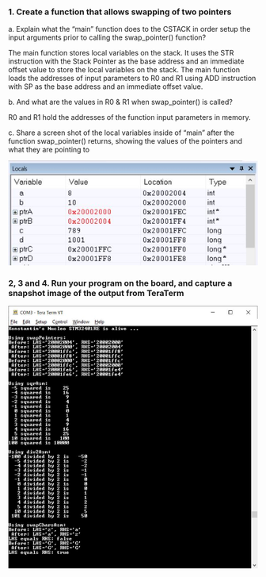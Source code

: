### 1. Create a function that allows swapping of two pointers ###

a. Explain what the “main” function does to the CSTACK in order setup the input arguments prior to calling the swap_pointer() function?

The main function stores local variables on the stack. It uses the STR instruction with the Stack Pointer as the base address and an immediate offset value to store the local variables on the stack. The main function loads the addresses of input parameters to R0 and R1 using ADD instruction with SP as the base address and an immediate offset value.

b. And what are the values in R0 & R1 when swap_pointer() is called?

R0 and R1 hold the addresses of the function input parameters in memory.

c. Share a screen shot of the local variables inside of “main” after the function swap_pointer() returns, showing the values of the pointers and what they are pointing to

<a href="#"><img src="https://github.com/kosetin/embsys100/blob/assets/assignment05/assignment_05_1.JPG" /></a>

### 2, 3 and 4. Run your program on the board, and capture a snapshot image of the output from TeraTerm ###

<a href="#"><img src="https://github.com/kosetin/embsys100/blob/assets/assignment05/assignment_05_2.JPG" /></a>
